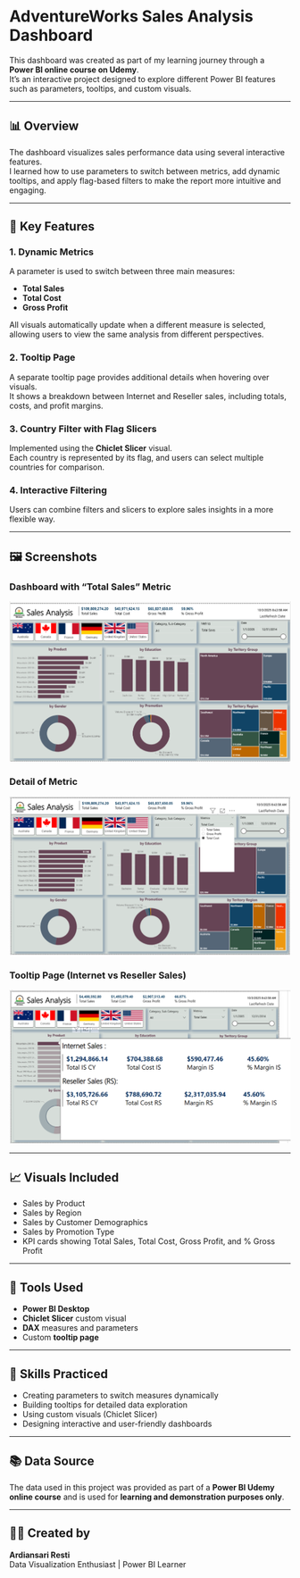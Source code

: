 # AdventureWorks Sales Analysis Dashboard

This dashboard was created as part of my learning journey through a **Power BI online course on Udemy**.  
It’s an interactive project designed to explore different Power BI features such as parameters, tooltips, and custom visuals.

---

## 📊 Overview

The dashboard visualizes sales performance data using several interactive features.  
I learned how to use parameters to switch between metrics, add dynamic tooltips, and apply flag-based filters to make the report more intuitive and engaging.

---

## 🔹 Key Features

### 1. Dynamic Metrics
A parameter is used to switch between three main measures:
- **Total Sales**
- **Total Cost**
- **Gross Profit**

All visuals automatically update when a different measure is selected, allowing users to view the same analysis from different perspectives.

### 2. Tooltip Page
A separate tooltip page provides additional details when hovering over visuals.  
It shows a breakdown between Internet and Reseller sales, including totals, costs, and profit margins.

### 3. Country Filter with Flag Slicers
Implemented using the **Chiclet Slicer** visual.  
Each country is represented by its flag, and users can select multiple countries for comparison.

### 4. Interactive Filtering
Users can combine filters and slicers to explore sales insights in a more flexible way.

---

## 🖼️ Screenshots

### Dashboard with “Total Sales” Metric
![Sales Analysis Dashboard](Dashboard.png)

### Detail of Metric
![Metrics](Metrics.png)

### Tooltip Page (Internet vs Reseller Sales)
![Tooltip View](Tooltip.png)

---

## 📈 Visuals Included
- Sales by Product  
- Sales by Region  
- Sales by Customer Demographics  
- Sales by Promotion Type  
- KPI cards showing Total Sales, Total Cost, Gross Profit, and % Gross Profit  

---

## 🧩 Tools Used
- **Power BI Desktop**
- **Chiclet Slicer** custom visual
- **DAX** measures and parameters
- Custom **tooltip page**

---

## 🧠 Skills Practiced
- Creating parameters to switch measures dynamically  
- Building tooltips for detailed data exploration  
- Using custom visuals (Chiclet Slicer)  
- Designing interactive and user-friendly dashboards  

---

## 📚 Data Source
The data used in this project was provided as part of a **Power BI Udemy online course** and is used for **learning and demonstration purposes only**.

---

## 👩‍💻 Created by
**Ardiansari Resti**  
Data Visualization Enthusiast | Power BI Learner
